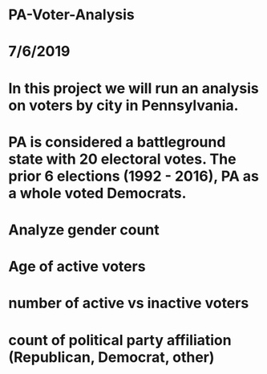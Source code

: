 # PA-Voter-Analysis
# 7/6/2019

# In this project we will run an analysis on voters by city in Pennsylvania. 

# PA is considered a battleground state with 20 electoral votes. The prior 6 elections (1992 - 2016), PA as a whole voted Democrats.

# Analyze gender count
# Age of active voters
# number of active vs inactive voters
# count of political party affiliation (Republican, Democrat, other)

